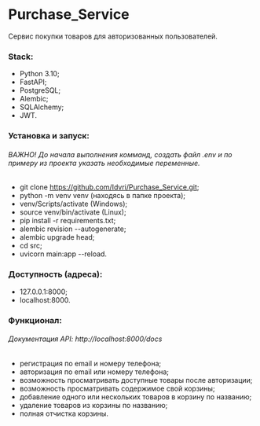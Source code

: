 # Purchase_Service
Сервис покупки товаров для авторизованных пользователей.

### Stack:
- Python 3.10;
- FastAPI;
- PostgreSQL;
- Alembic;
- SQLAlchemy;
- JWT.

### Установка и запуск:
###### ВАЖНО! До начала выполнения комманд, создать файл .env и по примеру из проекта указать необходимые переменные.
- git clone https://github.com/Idvri/Purchase_Service.git;
- python -m venv venv (находясь в папке проекта);
- venv/Scripts/activate (Windows);
- source venv/bin/activate (Linux);
- pip install -r requirements.txt;
- alembic revision --autogenerate;
- alembic upgrade head;
- cd src;
- uvicorn main:app --reload.

### Доступность (адреса):
- 127.0.0.1:8000;
- localhost:8000.

### Функционал:
###### Документация API: http://localhost:8000/docs
- регистрация по email и номеру телефона;
- авторизация по email или номеру телефона;
- возможность просматривать доступные товары после авторизации;
- возможность просматривать содержимое свой корзины;
- добавление одного или нескольких товаров в корзину по названию;
- удаление товаров из корзины по названию;
- полная отчистка корзины.
